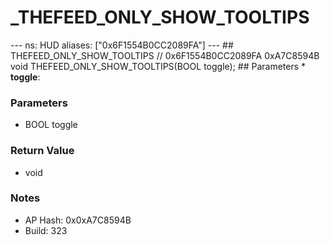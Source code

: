 # _THEFEED_ONLY_SHOW_TOOLTIPS

--- ns: HUD aliases: ["0x6F1554B0CC2089FA"] --- ## THEFEED_ONLY_SHOW_TOOLTIPS  // 0x6F1554B0CC2089FA 0xA7C8594B void THEFEED_ONLY_SHOW_TOOLTIPS(BOOL toggle);  ## Parameters * **toggle**:

### Parameters
* BOOL toggle

### Return Value
* void

### Notes
* AP Hash: 0x0xA7C8594B
* Build: 323

